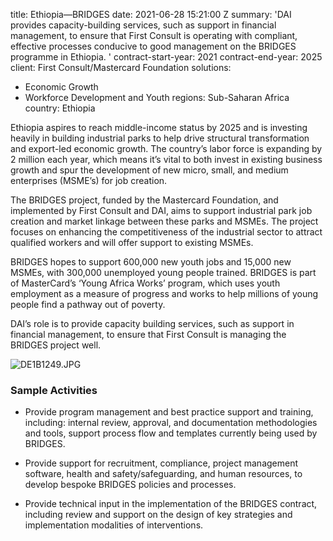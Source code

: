 
title: Ethiopia—BRIDGES
date: 2021-06-28 15:21:00 Z
summary: 'DAI provides capacity-building services, such as support in financial management,
  to ensure that First Consult is operating with compliant, effective processes conducive
  to good management on the BRIDGES programme in Ethiopia. '
contract-start-year: 2021
contract-end-year: 2025
client: First Consult/Mastercard Foundation
solutions:
- Economic Growth
- Workforce Development and Youth
regions: Sub-Saharan Africa
country: Ethiopia


Ethiopia aspires to reach middle-income status by 2025 and is investing heavily in building industrial parks to help drive structural transformation and export-led economic growth. The country’s labor force is expanding by 2 million each year, which means it’s vital to both invest in existing business growth and spur the development of new micro, small, and medium enterprises (MSME’s) for job creation.

The BRIDGES project, funded by the Mastercard Foundation, and implemented by First Consult and DAI, aims to support industrial park job creation and market linkage between these parks and MSMEs. The project focuses on enhancing the competitiveness of the industrial sector to attract qualified workers and will offer support to existing MSMEs.

BRIDGES hopes to support 600,000 new youth jobs and 15,000 new MSMEs, with 300,000 unemployed young people trained. BRIDGES is part of MasterCard’s ‘Young Africa Works’ program, which uses youth employment as a measure of progress and works to help millions of young people find a pathway out of poverty.

DAI’s role is to provide capacity building services, such as support in financial management, to ensure that First Consult is managing the BRIDGES project well.


![DE1B1249.JPG](/uploads/DE1B1249.JPG)

### Sample Activities

* Provide program management and best practice support and training, including: internal review, approval, and documentation methodologies and tools, support process flow and templates currently being used by BRIDGES.

* Provide support for recruitment, compliance, project management software, health and safety/safeguarding, and human resources, to develop bespoke BRIDGES policies and processes.

* Provide technical input in the implementation of the BRIDGES contract, including review and support on the design of key strategies and implementation modalities of interventions.
